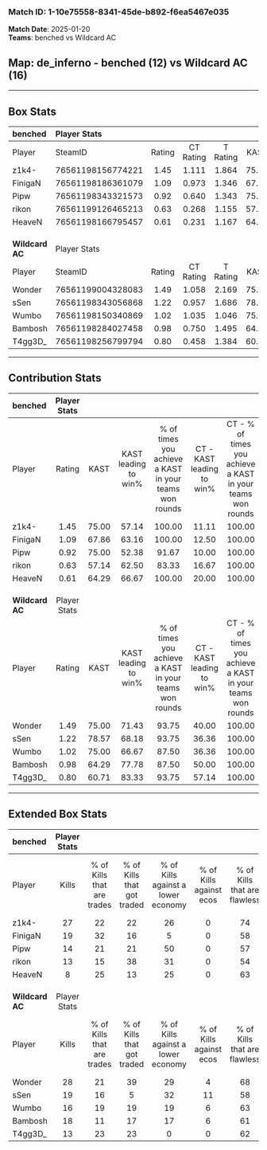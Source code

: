 ### Match ID: 1-10e75558-8341-45de-b892-f6ea5467e035  
**Match Date**: 2025-01-20  
**Teams**: benched vs Wildcard AC  

## **Map**: de_inferno - benched (12) vs Wildcard AC (16)  
---  

## Box Stats  

| **benched**     | Player Stats      |        |           |          |       |       |       |         |        |      |     |
| :- | :- | :-: | :-: | :-: | :-: | :-: | :-: | :-: | :-: | :-: | :-: |
| Player          | SteamID           | Rating | CT Rating | T Rating | KAST  |  ADR  | Kills | Assists | Deaths | K/D  | HS% |
| z1k4-           | 76561198156774221 |  1.45  |   1.111   |  1.864   | 75.00 | 96.4  |  27   |    6    |   17   | 1.59 | 33  |
| FinigaN         | 76561198186361079 |  1.09  |   0.973   |  1.346   | 67.86 | 81.6  |  19   |    9    |   18   | 1.06 | 47  |
| Pipw            | 76561198343321573 |  0.92  |   0.640   |  1.343   | 75.00 | 66.3  |  14   |    8    |   19   | 0.74 | 57  |
| rikon           | 76561199126465213 |  0.63  |   0.268   |  1.155   | 57.14 | 54.9  |  13   |    3    |   23   | 0.57 | 61  |
| HeaveN          | 76561198166795457 |  0.61  |   0.231   |  1.167   | 64.29 | 48.0  |   8   |    5    |   18   | 0.44 | 75  |
|                 |                   |        |           |          |       |       |       |         |        |      |     |
|                 |                   |        |           |          |       |       |       |         |        |      |     |
|                 |                   |        |           |          |       |       |       |         |        |      |     |
| **Wildcard AC** | Player Stats      |        |           |          |       |       |       |         |        |      |     |
| Player          | SteamID           | Rating | CT Rating | T Rating | KAST  |  ADR  | Kills | Assists | Deaths | K/D  | HS% |
| Wonder          | 76561199004328083 |  1.49  |   1.058   |  2.169   | 75.00 | 103.2 |  28   |    4    |   17   | 1.65 | 60  |
| sSen            | 76561198343056868 |  1.22  |   0.957   |  1.686   | 78.57 | 82.8  |  19   |    5    |   15   | 1.27 | 57  |
| Wumbo           | 76561198150340869 |  1.02  |   1.035   |  1.046   | 75.00 | 49.2  |  16   |    2    |   13   | 1.23 | 37  |
| Bambosh         | 76561198284027458 |  0.98  |   0.750   |  1.495   | 64.29 | 80.6  |  18   |    5    |   20   | 0.90 | 61  |
| T4gg3D_         | 76561198256799794 |  0.80  |   0.458   |  1.384   | 60.71 | 61.2  |  13   |    6    |   17   | 0.76 | 38  |
---  

## Contribution Stats  

| **benched**     | Player Stats |       |                      |                                                        |                           |                                                             |                          |                                                            |
| :- | :-: | :-: | :-: | :-: | :-: | :-: | :-: | :-: |
| Player          |    Rating    | KAST  | KAST leading to win% | % of times you achieve a KAST in your teams won rounds | CT - KAST leading to win% | CT - % of times you achieve a KAST in your teams won rounds | T - KAST leading to win% | T - % of times you achieve a KAST in your teams won rounds |
| z1k4-           |     1.45     | 75.00 |        57.14         |                         100.00                         |           11.11           |                           100.00                            |          91.67           |                           100.00                           |
| FinigaN         |     1.09     | 67.86 |        63.16         |                         100.00                         |           12.50           |                           100.00                            |          100.00          |                           100.00                           |
| Pipw            |     0.92     | 75.00 |        52.38         |                         91.67                          |           10.00           |                           100.00                            |          90.91           |                           90.91                            |
| rikon           |     0.63     | 57.14 |        62.50         |                         83.33                          |           16.67           |                           100.00                            |          90.00           |                           81.82                            |
| HeaveN          |     0.61     | 64.29 |        66.67         |                         100.00                         |           20.00           |                           100.00                            |          84.62           |                           100.00                           |
|                 |              |       |                      |                                                        |                           |                                                             |                          |                                                            |
|                 |              |       |                      |                                                        |                           |                                                             |                          |                                                            |
|                 |              |       |                      |                                                        |                           |                                                             |                          |                                                            |
| **Wildcard AC** | Player Stats |       |                      |                                                        |                           |                                                             |                          |                                                            |
| Player          |    Rating    | KAST  | KAST leading to win% | % of times you achieve a KAST in your teams won rounds | CT - KAST leading to win% | CT - % of times you achieve a KAST in your teams won rounds | T - KAST leading to win% | T - % of times you achieve a KAST in your teams won rounds |
| Wonder          |     1.49     | 75.00 |        71.43         |                         93.75                          |           40.00           |                           100.00                            |          100.00          |                           91.67                            |
| sSen            |     1.22     | 78.57 |        68.18         |                         93.75                          |           36.36           |                           100.00                            |          100.00          |                           91.67                            |
| Wumbo           |     1.02     | 75.00 |        66.67         |                         87.50                          |           36.36           |                           100.00                            |          100.00          |                           83.33                            |
| Bambosh         |     0.98     | 64.29 |        77.78         |                         87.50                          |           50.00           |                           100.00                            |          100.00          |                           83.33                            |
| T4gg3D_         |     0.80     | 60.71 |        83.33         |                         93.75                          |           57.14           |                           100.00                            |          100.00          |                           91.67                            |
---  

## Extended Box Stats  

| **benched**     | Player Stats |                            |                            |                                    |                         |                              |                                 |        |                             |                                     |                          |                               |                            |
| :- | :-: | :-: | :-: | :-: | :-: | :-: | :-: | :-: | :-: | :-: | :-: | :-: | :-: |
| Player          |    Kills     | % of Kills that are trades | % of Kills that got traded | % of Kills against a lower economy | % of Kills against ecos | % of Kills that are flawless | % of Kills that are close duels | Deaths | % of Deaths that get traded | % of Deaths against a lower economy | % of Deaths against ecos | % of Deaths that are flawless | % of Deaths that are close |
| z1k4-           |      27      |             22             |             22             |                 26                 |            0            |              74              |                0                |   17   |             18              |                  0                  |            0             |              53               |             12             |
| FinigaN         |      19      |             32             |             16             |                 5                  |            0            |              58              |                0                |   18   |             22              |                 11                  |            0             |              67               |             0              |
| Pipw            |      14      |             21             |             21             |                 50                 |            0            |              57              |                0                |   19   |             26              |                  5                  |            0             |              58               |             16             |
| rikon           |      13      |             15             |             38             |                 31                 |            0            |              54              |               15                |   23   |             26              |                 13                  |            0             |              65               |             9              |
| HeaveN          |      8       |             25             |             13             |                 25                 |            0            |              63              |                0                |   18   |             17              |                  0                  |            0             |              67               |             0              |
|                 |              |                            |                            |                                    |                         |                              |                                 |        |                             |                                     |                          |                               |                            |
|                 |              |                            |                            |                                    |                         |                              |                                 |        |                             |                                     |                          |                               |                            |
|                 |              |                            |                            |                                    |                         |                              |                                 |        |                             |                                     |                          |                               |                            |
| **Wildcard AC** | Player Stats |                            |                            |                                    |                         |                              |                                 |        |                             |                                     |                          |                               |                            |
| Player          |    Kills     | % of Kills that are trades | % of Kills that got traded | % of Kills against a lower economy | % of Kills against ecos | % of Kills that are flawless | % of Kills that are close duels | Deaths | % of Deaths that get traded | % of Deaths against a lower economy | % of Deaths against ecos | % of Deaths that are flawless | % of Deaths that are close |
| Wonder          |      28      |             21             |             39             |                 29                 |            4            |              68              |               11                |   17   |             24              |                 12                  |            0             |              76               |             0              |
| sSen            |      19      |             16             |             5              |                 32                 |           11            |              58              |                0                |   15   |             27              |                  7                  |            0             |              53               |             7              |
| Wumbo           |      16      |             19             |             19             |                 19                 |            6            |              63              |                6                |   13   |              8              |                  8                  |            0             |              85               |             0              |
| Bambosh         |      18      |             11             |             17             |                 17                 |            6            |              61              |               11                |   20   |             30              |                 20                  |            0             |              40               |             0              |
| T4gg3D_         |      13      |             23             |             23             |                 0                  |            0            |              62              |                8                |   17   |             18              |                 18                  |            6             |              65               |             6              |
